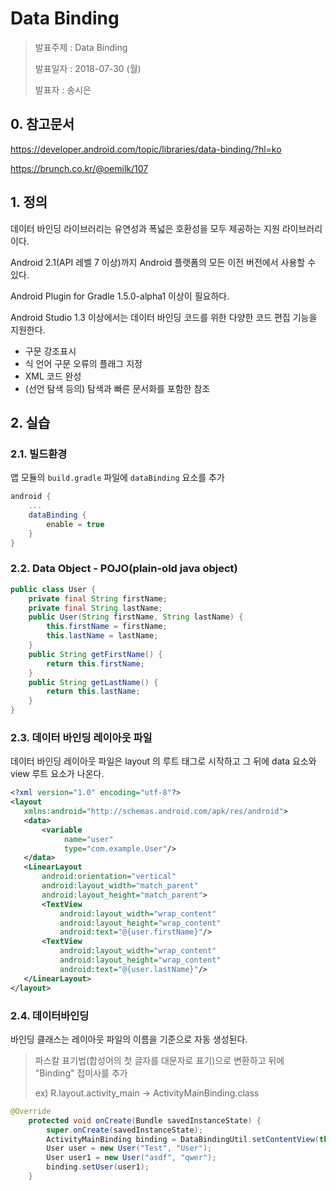 # Data Binding

> 발표주제 : Data Binding
>
> 발표일자 : 2018-07-30 (월)
>
> 발표자 : 송시은



## 0. 참고문서

https://developer.android.com/topic/libraries/data-binding/?hl=ko

https://brunch.co.kr/@oemilk/107



## 1. 정의

데이터 바인딩 라이브러리는 유연성과 폭넓은 호환성을 모두 제공하는 지원 라이브러리이다.

Android 2.1(API 레벨 7 이상)까지 Android 플랫폼의 모든 이전 버전에서 사용할 수 있다.

Android Plugin for Gradle 1.5.0-alpha1 이상이 필요하다.  

Android Studio 1.3 이상에서는 데이터 바인딩 코드를 위한 다양한 코드 편집 기능을 지원한다.

- 구문 강조표시
- 식 언어 구문 오류의 플래그 지정
- XML 코드 완성
- (선언 탐색 등의) 탐색과 빠른 문서화를 포함한 참조



## 2. 실습

### 2.1. 빌드환경

앱 모듈의 `build.gradle` 파일에 `dataBinding` 요소를 추가

```groovy
android {
    ...
    dataBinding {
        enable = true
    }
}
```



### 2.2. Data Object - POJO(plain-old java object)

```java
public class User {
    private final String firstName;
    private final String lastName;
    public User(String firstName, String lastName) {
        this.firstName = firstName;
        this.lastName = lastName;
    }
    public String getFirstName() {
        return this.firstName;
    }
    public String getLastName() {
        return this.lastName;
    }
}
```



### 2.3. 데이터 바인딩 레이아웃 파일

데이터 바인딩 레이아웃 파일은 layout 의 루트 태그로 시작하고 그 뒤에 data 요소와 view 루트 요소가 나온다.

```xml
<?xml version="1.0" encoding="utf-8"?>
<layout 
   xmlns:android="http://schemas.android.com/apk/res/android">
   <data>
       <variable 
           	name="user" 
            type="com.example.User"/>
   </data>
   <LinearLayout
       android:orientation="vertical"
       android:layout_width="match_parent"
       android:layout_height="match_parent">
       <TextView 
           android:layout_width="wrap_content"
           android:layout_height="wrap_content"
           android:text="@{user.firstName}"/>
       <TextView 
           android:layout_width="wrap_content"
           android:layout_height="wrap_content"
           android:text="@{user.lastName}"/>
   </LinearLayout>
</layout>
```



### 2.4. 데이터바인딩

바인딩 클래스는 레이아웃 파일의 이름을 기준으로 자동 생성된다.

> 파스칼 표기법(합성어의 첫 글자를 대문자로 표기)으로 변환하고 뒤에 "Binding" 접미사를 추가
>
> ex) R.layout.activity_main -> ActivityMainBinding.class

```java
@Override
    protected void onCreate(Bundle savedInstanceState) {
        super.onCreate(savedInstanceState);
        ActivityMainBinding binding = DataBindingUtil.setContentView(this, R.layout.activity_main);
        User user = new User("Test", "User");
        User user1 = new User("asdf", "qwer");
        binding.setUser(user1);
    }
```











